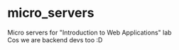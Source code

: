 # micro_servers
Micro servers for "Introduction to Web Applications" lab  
Cos we are backend devs too :D
